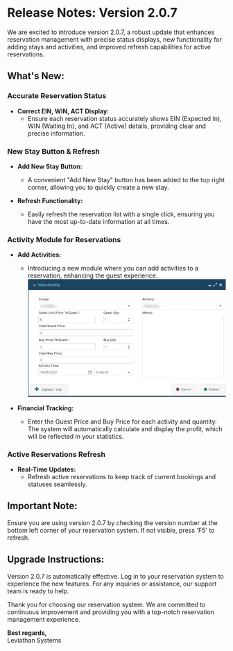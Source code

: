 # Release Notes: Version 2.0.7

We are excited to introduce version 2.0.7, a robust update that enhances reservation management with precise status displays, new functionality for adding stays and activities, and improved refresh capabilities for active reservations.

## What's New:

### Accurate Reservation Status

- **Correct EIN, WIN, ACT Display:**
    - Ensure each reservation status accurately shows EIN (Expected In), WIN (Waiting In), and ACT (Active) details, providing clear and precise information.

### New Stay Button & Refresh

- **Add New Stay Button:**
    - A convenient "Add New Stay" button has been added to the top right corner, allowing you to quickly create a new stay.

- **Refresh Functionality:**
    - Easily refresh the reservation list with a single click, ensuring you have the most up-to-date information at all times.

### Activity Module for Reservations

- **Add Activities:**
    - Introducing a new module where you can add activities to a reservation, enhancing the guest experience.
    ![Activity Module](./images/2.0.7/new_activity.png)

- **Financial Tracking:**
    - Enter the Guest Price and Buy Price for each activity and quantity. The system will automatically calculate and display the profit, which will be reflected in your statistics.

### Active Reservations Refresh

- **Real-Time Updates:**
    - Refresh active reservations to keep track of current bookings and statuses seamlessly.

## Important Note:

Ensure you are using version 2.0.7 by checking the version number at the bottom left corner of your reservation system. If not visible, press 'F5' to refresh.

## Upgrade Instructions:

Version 2.0.7 is automatically effective. Log in to your reservation system to experience the new features. For any inquiries or assistance, our support team is ready to help.

Thank you for choosing our reservation system. We are committed to continuous improvement and providing you with a top-notch reservation management experience.

**Best regards,**  
Leviathan Systems

